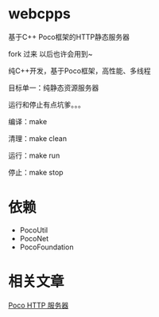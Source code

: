 # webcpps
基于C++ Poco框架的HTTP静态服务器

fork 过来 以后也许会用到~   

纯C++开发，基于Poco框架，高性能、多线程

目标单一：纯静态资源服务器

运行和停止有点坑爹。。。

编译：make

清理：make clean

运行：make run

停止：make stop

# 依赖
* PocoUtil 
* PocoNet 
* PocoFoundation

# 相关文章
[Poco HTTP 服务器](http://www.webcpp.net/blog/set/6.html)
